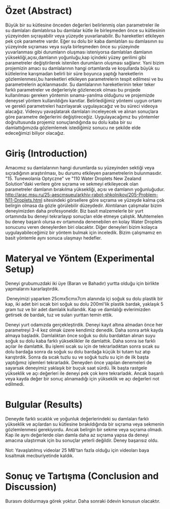 # Özet (Abstract)

Büyük bir su kütlesine önceden değerleri belirlenmiş olan parametreler ile su damlaları damlatılırsa bu damlalar kütle ile birleşmeden önce su kütlesinin yüzeyinden sıçrayabilir veya yüzeyde yuvarlanabilir. Bu hareketleri etkileyen pek çok parametre vardır. Eğer su dolu bir kaba damlatılan su damlasının su yüzeyinde sıçraması veya suyla birleşmeden önce su yüzeyinde yuvarlanması gibi durumların oluşması isteniyorsa damlatılan damlanın yüksekliği,açısı,damlanın yoğunluğu,kap içindeki yüzey gerilimi gibi parametreler değiştirilerek istenilen durumların oluşması sağlanır. Yani bizim projemizin amacı su damlalarının hangi ortamlarda ve koşullarda büyük su kütlelerine karışmadan belirli bir süre boyunca yaptığı hareketlerin gözlemlenmesi,bu hareketleri etkileyen parametrelerin tespit edilmesi ve bu parametrelerin açıklanmasıdır. Su damlalarının hareketlerinin teker teker farklı parametreler ve değerleriyle gözlenecek olması bu projede kullanılması gereken yöntemin sınama-yanılma olduğunu ve projemizde deneysel yöntem kullanıldığını kanıtlar. Belirlediğimiz yöntemi uygun ortamı ve gerekli parametreleri hazırlayarak uygulayacağız ve bu süreci videoya alacağız. Videoyu yavaşlatarak damlaları inceleyecek ve alınan sonuçlara göre parametre değerlerini değiştireceğiz. Uygulayacağımız bu yöntemler doğrultusunda projemiz sonuçlandığında su dolu kaba bir su damlattığımızda gözlemlemek istediğimiz sonucu ne şekilde elde edeceğimizi biliyor olacağız.

# Giriş (Introduction)
Amacımız su damlalarının hangi durumlarda su yüzeyinden sektiği veya sıçradığının araştırılması, bu durumu etkileyen parametrelerin bulunmasıdır. "15. Tunewolania Optyczne" ve "110 Water Droplets New Zealand Solution"daki verilere göre sıçrama ve sekmeyi etkileyecek olan parametreler damlanın bırakılma yüksekliği, açısı ve damlanın yoğunluğudur. http://araç.msu.ru/25-aescmsueu/arkhiv-rabot-shkolnikov/205-Problem-N11-Droplets.html sitesindeki görsellere göre sıçrama ve yüzeyde kalma çok belirgin olmasa da gözle görülebilir düzeydedir. Alıntılanan çalışmalar bizim deneyimizden daha profesyoneldir. Biz basit malzemelerle bir yurt ortamında bu deneyi tekrarlayıp sonuçları elde etmeye çalıştık. Muhtemelen bu deney başarılı olursa ev ortamında denenebilen en kolay Water Droplets sonucunu veren deneylerden biri olacaktır. Diğer deneyleri bizim kolayca uygulayabileceğimiz bir yöntem bulmak için inceledik. Bizim çalışmamız en basit yöntemle aynı sonuca ulaşmayı hedefler.
# Materyal ve Yöntem (Experimental Setup)

Deneyi grubumuzdaki iki üye (Baran ve Bahadır) yurtta olduğu için birlikte yapmalarını kararlaştırdık.

 Deneyimizi yaparken 25cmx5cmx7cm alanında içi soğuk su dolu plastik bir kap, iki adet biri sıcak biri soğuk su dolu 200ml'lik plastik bardak, yaklaşık 5 gram tuz ve bir adet damlalık kullandık. Kap ve damlalığı evlerimizden getirsek de bardak, tuz ve suları yurttan temin ettik.

Deneyi yurt odamızda gerçekleştirdik. Deneyi kayıt altına almadan önce her parametreyi 3-4 kez olmak üzere kendimiz denedik. Daha sonra artık kayda almaya başladık. Damlalıktan önce soğuk su dolu bardaktan alınan suyu soğuk su dolu kaba farklı yükseklikler ile damlattık. Daha sonra ise farklı açılar ile damlattık. Bu işlemi sıcak su için de tekrarladıktan sonra sıcak su dolu bardağa sonra da soğuk su dolu bardağa küçük bi tutam tuz atıp karıştırdık. Sonra da sıcak tuzlu su ve soğuk tuzlu su için de ilk başta yaptığımız işlemleri tekrarladık. Deneyden önce yapılan denemeleri de sayarsak deneyimiz yaklaşık bir buçuk saat sürdü. 
İlk başta rastgele yükseklik ve açı değerleri ile deneyi pek çok kere tekrarladık. Ancak başarılı veya kayda değer bir sonuç alınamadığı için yükseklik ve açı değerleri not edilmedi.

# Bulgular (Results)

Deneyde farklı sıcaklık ve yoğunluk değerlerindeki su damlaları farklı yükseklik ve açılardan su kütlesine bırakıldığında bir sıçrama veya sekmenin gözlemlenmesi gerekiyordu. Ancak belirgin bir sekme veya sıçrama olmadı. Kap ile aynı değerlerde olan damla daha az sıçrama yapsa da deneyi amacına ulaştırmak için bu sonuçlar yeterli değildir. Deney başarısız oldu.

Not: Yavaşlatılmış videolar 25 MB'tan fazla olduğu için videoları baya kısaltmak mecburiyetinde kaldık.


# Sonuç ve Tartışma (Conclusion and Discussion) 
Burasını doldurmaya görek yoktur. Daha sonraki ödevin konusun olacaktır. 


